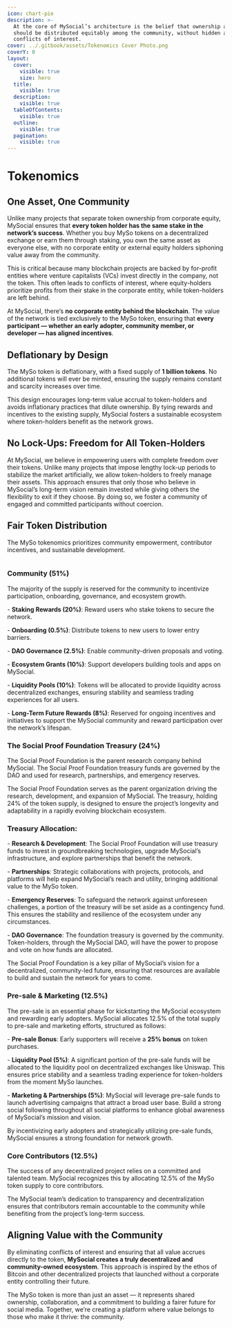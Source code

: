 ```yaml
---
icon: chart-pie
description: >-
  At the core of MySocial’s architecture is the belief that ownership and value
  should be distributed equitably among the community, without hidden agendas or
  conflicts of interest.
cover: ../.gitbook/assets/Tokenomics Cover Photo.png
coverY: 0
layout:
  cover:
    visible: true
    size: hero
  title:
    visible: true
  description:
    visible: true
  tableOfContents:
    visible: true
  outline:
    visible: true
  pagination:
    visible: true
---
```


# Tokenomics

## One Asset, One Community

Unlike many projects that separate token ownership from corporate equity, MySocial ensures that **every token holder has the same stake in the network’s success**. Whether you buy MySo tokens on a decentralized exchange or earn them through staking, you own the same asset as everyone else, with no corporate entity or external equity holders siphoning value away from the community.

This is critical because many blockchain projects are backed by for-profit entities where venture capitalists (VCs) invest directly in the company, not the token. This often leads to conflicts of interest, where equity-holders prioritize profits from their stake in the corporate entity, while token-holders are left behind.

At MySocial, there’s **no corporate entity behind the blockchain**. The value of the network is tied exclusively to the MySo token, ensuring that **every participant — whether an early adopter, community member, or developer — has aligned incentives**.

## Deflationary by Design

The MySo token is deflationary, with a fixed supply of **1 billion tokens**. No additional tokens will ever be minted, ensuring the supply remains constant and scarcity increases over time.

This design encourages long-term value accrual to token-holders and avoids inflationary practices that dilute ownership. By tying rewards and incentives to the existing supply, MySocial fosters a sustainable ecosystem where token-holders benefit as the network grows.

## No Lock-Ups: Freedom for All Token-Holders

At MySocial, we believe in empowering users with complete freedom over their tokens. Unlike many projects that impose lengthy lock-up periods to stabilize the market artificially, we allow token-holders to freely manage their assets. This approach ensures that only those who believe in MySocial’s long-term vision remain invested while giving others the flexibility to exit if they choose. By doing so, we foster a community of engaged and committed participants without coercion.

## Fair Token Distribution

The MySo tokenomics prioritizes community empowerment, contributor incentives, and sustainable development.

<figure><img src="http://localhost:3000/_next/image?url=https%3A%2F%2Fmiro.medium.com%2Fv2%2Fresize%3Afit%3A1400%2Fformat%3Awebp%2F1*UCSbtsf1GVln1tnSL1aoPQ.png&#x26;w=3840&#x26;q=75" alt=""><figcaption></figcaption></figure>

### Community (51%)

The majority of the supply is reserved for the community to incentivize participation, onboarding, governance, and ecosystem growth.

\- **Staking Rewards (20%)**: Reward users who stake tokens to secure the network.

\- **Onboarding (0.5%)**: Distribute tokens to new users to lower entry barriers.

\- **DAO Governance (2.5%)**: Enable community-driven proposals and voting.

\- **Ecosystem Grants (10%)**: Support developers building tools and apps on MySocial.

\- **Liquidity Pools (10%)**: Tokens will be allocated to provide liquidity across decentralized exchanges, ensuring stability and seamless trading experiences for all users.

\- **Long-Term Future Rewards (8%)**: Reserved for ongoing incentives and initiatives to support the MySocial community and reward participation over the network’s lifespan.

### The Social Proof Foundation Treasury (24%)

The Social Proof Foundation is the parent research company behind MySocial. The Social Proof Foundation treasury funds are governed by the DAO and used for research, partnerships, and emergency reserves.

The Social Proof Foundation serves as the parent organization driving the research, development, and expansion of MySocial. The treasury, holding 24% of the token supply, is designed to ensure the project’s longevity and adaptability in a rapidly evolving blockchain ecosystem.

### Treasury Allocation:

\- **Research & Development**: The Social Proof Foundation will use treasury funds to invest in groundbreaking technologies, upgrade MySocial’s infrastructure, and explore partnerships that benefit the network.

\- **Partnerships**: Strategic collaborations with projects, protocols, and platforms will help expand MySocial’s reach and utility, bringing additional value to the MySo token.

\- **Emergency Reserves**: To safeguard the network against unforeseen challenges, a portion of the treasury will be set aside as a contingency fund. This ensures the stability and resilience of the ecosystem under any circumstances.

\- **DAO Governance**: The foundation treasury is governed by the community. Token-holders, through the MySocial DAO, will have the power to propose and vote on how funds are allocated.

The Social Proof Foundation is a key pillar of MySocial’s vision for a decentralized, community-led future, ensuring that resources are available to build and sustain the network for years to come.

### Pre-sale & Marketing (12.5%)

The pre-sale is an essential phase for kickstarting the MySocial ecosystem and rewarding early adopters. MySocial allocates 12.5% of the total supply to pre-sale and marketing efforts, structured as follows:

\- **Pre-sale Bonus**: Early supporters will receive a **25% bonus** on token purchases.

\- **Liquidity Pool (5%)**: A significant portion of the pre-sale funds will be allocated to the liquidity pool on decentralized exchanges like Uniswap. This ensures price stability and a seamless trading experience for token-holders from the moment MySo launches.

\- **Marketing & Partnerships (5%)**: MySocial will leverage pre-sale funds to launch advertising campaigns that attract a broad user base. Build a strong social following throughout all social platforms to enhance global awareness of MySocial’s mission and vision.

By incentivizing early adopters and strategically utilizing pre-sale funds, MySocial ensures a strong foundation for network growth.

### Core Contributors (12.5%)

The success of any decentralized project relies on a committed and talented team. MySocial recognizes this by allocating 12.5% of the MySo token supply to core contributors.

The MySocial team’s dedication to transparency and decentralization ensures that contributors remain accountable to the community while benefiting from the project’s long-term success.

## Aligning Value with the Community

By eliminating conflicts of interest and ensuring that all value accrues directly to the token, **MySocial creates a truly decentralized and community-owned ecosystem**. This approach is inspired by the ethos of Bitcoin and other decentralized projects that launched without a corporate entity controlling their future.

The MySo token is more than just an asset — it represents shared ownership, collaboration, and a commitment to building a fairer future for social media. Together, we’re creating a platform where value belongs to those who make it thrive: the community.
